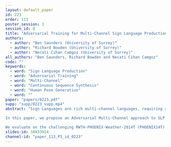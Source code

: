 ```yaml
---
layout: default_paper
id: 223
order: 113
poster_session: 3
session_id: 8
title: "Adversarial Training for Multi-Channel Sign Language Production"
authors:
  - author: "Ben Saunders (University of Surrey)"
  - author: "Richard Bowden (University of Surrey)"
  - author: "Necati Cihan Camgoz (University of Surrey)"
all_authors: "Ben Saunders, Richard Bowden and Necati Cihan Camgoz"
code: ""
keywords:
  - word: "Sign Language Production"
  - word: "Adversarial Training"
  - word: "Multi-Channel"
  - word: "Continuous Sequence Synthesis"
  - word: "Human Pose Generation"
  - word: ""
paper: "papers/0223.pdf"
supp: "supp/0223_supp.mp4"
abstract: "Sign Languages are rich multi-channel languages, requiring articulation of both manual (hands) and non-manual (face and body) features in a precise, intricate manner. Sign Language Production (SLP), the automatic translation from spoken to sign languages, must embody this full sign morphology to be truly understandable by the Deaf community. Previous work has mainly focused on manual feature production, with an under-articulated output caused by regression to the mean.

In this paper, we propose an Adversarial Multi-Channel approach to SLP. We frame sign production as a minimax game between a transformer-based Generator and a conditional Discriminator. Our adversarial discriminator evaluates the realism of sign production conditioned on the source text, pushing the generator towards a realistic and articulate output. Additionally, we fully encapsulate sign articulators with the inclusion of non-manual features, producing facial features and mouthing patterns.

We evaluate on the challenging RWTH-PHOENIX-Weather-2014T (PHOENIX14T) dataset, and report state-of-the art SLP back-translation performance for manual production. We set new benchmarks for the production of multi-channel sign to underpin future research into realistic SLP."
slides-id: 38933924
channel-id: "paper_113_P3_id_0223"
---
```

